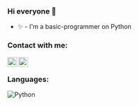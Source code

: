 ### Hi everyone 🌴
- ✨ - I'm a basic-programmer on Python

### Contact with me:

<img align="left" alt="@reaxtry_" width="22px" src="https://cdn.jsdelivr.net/npm/simple-icons@v3/icons/instagram.svg" />
<img align="left" alt="@calmateamigo" width="22px" src="https://cdn.jsdelivr.net/npm/simple-icons@v3/icons/telegram.svg" />

<br />

### Languages:

![Python](https://img.shields.io/badge/-Python-090909?style=for-the-badge&logo=python)
